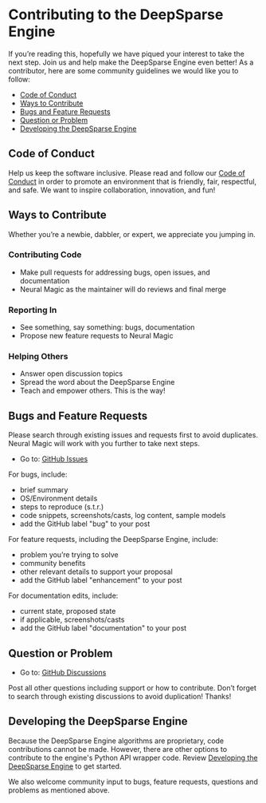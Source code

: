 # Contributing to the DeepSparse Engine

If you’re reading this, hopefully we have piqued your interest to take the next step. Join us and help make the DeepSparse Engine even better! As a contributor, here are some community guidelines we would like you to follow:

- [Code of Conduct](#code-of-conduct)
- [Ways to Contribute](#ways-to-contribute)
- [Bugs and Feature Requests](#bugs-and-feature-requests)
- [Question or Problem](#question-or-problem)
- [Developing the DeepSparse Engine](DEVELOPING.md)

## Code of Conduct

Help us keep the software inclusive. Please read and follow our [Code of Conduct](CODE_OF_CONDUCT.md) in order to promote an environment that is friendly, fair, respectful, and safe. We want to inspire collaboration, innovation, and fun!

## Ways to Contribute

Whether you’re a newbie, dabbler, or expert, we appreciate you jumping in.

### Contributing Code

- Make pull requests for addressing bugs, open issues, and documentation
- Neural Magic as the maintainer will do reviews and final merge

### Reporting In

- See something, say something: bugs, documentation
- Propose new feature requests to Neural Magic

### Helping Others

- Answer open discussion topics
- Spread the word about the DeepSparse Engine
- Teach and empower others. This is the way!

## Bugs and Feature Requests

Please search through existing issues and requests first to avoid duplicates. Neural Magic will work with you further to take next steps.

- Go to: [GitHub Issues](https://github.com/neuralmagic/deepsparse/issues)</br>

For bugs, include:

- brief summary
- OS/Environment details
- steps to reproduce (s.t.r.)
- code snippets, screenshots/casts, log content, sample models
- add the GitHub label "bug" to your post

For feature requests, including the DeepSparse Engine, include:

- problem you’re trying to solve
- community benefits
- other relevant details to support your proposal
- add the GitHub label "enhancement" to your post

For documentation edits, include:

- current state, proposed state
- if applicable, screenshots/casts
- add the GitHub label "documentation" to your post

## Question or Problem

- Go to: [GitHub Discussions](https://github.com/neuralmagic/deepsparse/discussions/)

Post all other questions including support or how to contribute. Don’t forget to search through existing discussions to avoid duplication! Thanks!

## Developing the DeepSparse Engine

Because the DeepSparse Engine algorithms are proprietary, code contributions cannot be made. However, there are other options to contribute to the engine's Python API wrapper code. Review [Developing the DeepSparse Engine](DEVELOPING.md) to get started.

We also welcome community input to bugs, feature requests, questions and problems as mentioned above.
